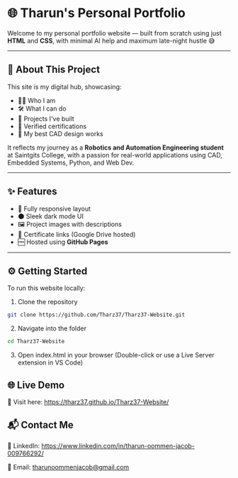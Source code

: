 # 🌐 Tharun's Personal Portfolio

Welcome to my personal portfolio website — built from scratch using just **HTML** and **CSS**, with minimal AI help and maximum late-night hustle 😅

---

## 🧠 About This Project

This site is my digital hub, showcasing:

- 👨‍💻 Who I am  
- 🛠️ What I can do  
- 🔧 Projects I've built  
- 📜 Verified certifications  
- 🧩 My best CAD design works  

It reflects my journey as a **Robotics and Automation Engineering student** at Saintgits College, with a passion for real-world applications using CAD, Embedded Systems, Python, and Web Dev.

---

## ✨ Features

- 📱 Fully responsive layout  
- 🌑 Sleek dark mode UI  
- 🖼️ Project images with descriptions  
- 🔗 Certificate links (Google Drive hosted)  
- 🆓 Hosted using **GitHub Pages**

---

## ⚙️ Getting Started

To run this website locally:

1. Clone the repository
```bash
git clone https://github.com/Tharz37/Tharz37-Website.git
```
 2. Navigate into the folder
```bash
cd Tharz37-Website
```

3. Open index.html in your browser
(Double-click or use a Live Server extension in VS Code)

## 🌐 Live Demo

🔗 Visit here: https://tharz37.github.io/Tharz37-Website/

## 📬 Contact Me

🔗 LinkedIn: https://www.linkedin.com/in/tharun-oommen-jacob-009766292/

📧 Email: tharunoommenjacob@gmail.com

